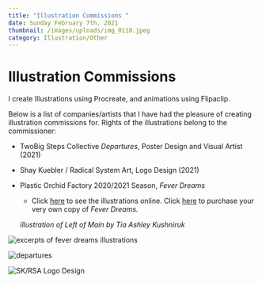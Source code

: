 ```yaml
---
title: "Illustration Commissions "
date: Sunday February 7th, 2021
thumbnail: /images/uploads/img_0118.jpeg
category: Illustration/Other
---
```

# Illustration Commissions 

I create Illustrations using Procreate, and animations using Flipaclip. 

Below is a list of companies/artists that I have had the pleasure of creating illustration commissions for. Rights of the illustrations belong to the commissioner:  

* TwoBig Steps Collective *Departures*, Poster Design and Visual Artist (2021)
* Shay Kuebler / Radical System Art,  Logo Design (2021)
* Plastic Orchid Factory 2020/2021 Season, *Fever Dreams* 

  * Click [here](http://plasticorchidfactory.ca/) to see the illustrations online. Click [here](https://plastic-orchid-factory.square.site/product/fever-dreams/18) to purchase your very own copy of *Fever Dreams.*

  *illustration of Left of Main by Tia Ashley Kushniruk*

![excerpts of fever dreams illustrations](/images/uploads/untitled_artwork.jpeg "excerpts of fever dreams illustrations")

![departures](/images/uploads/143020943_4029054647128671_2156691147140285726_n.jpg "Sketch from Departures ")

![SK/RSA Logo Design](/images/uploads/img_0355.jpeg "SK/RSA Logo Design")